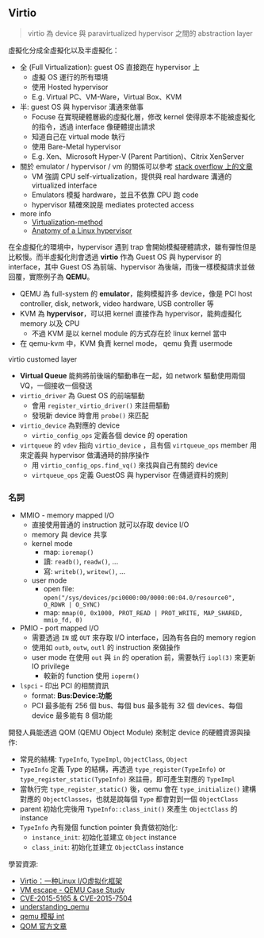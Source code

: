 ## Virtio

> virtio 為 device 與 paravirtualized hypervisor 之間的 abstraction layer



虛擬化分成全虛擬化以及半虛擬化：

- 全 (Full Virtualization): guest OS 直接跑在 hypervisor 上
  - 虛擬 OS 運行的所有環境
  - 使用 Hosted hypervisor
  - E.g. Virtual PC、VM-Ware，Virtual Box、KVM
- 半: guest OS 與 hypervisor 溝通來做事
  - Focuse 在實現硬體層級的虛擬化層，修改 kernel 使得原本不能被虛擬化的指令，透過 interface 像硬體提出請求
  - 知道自己在 virtual mode 執行
  - 使用 Bare-Metal hypervisor
  - E.g. Xen、Microsoft Hyper-V (Parent Partition)、Citrix XenServer
- 關於 emulator / hypervisor / vm 的關係可以參考 [stack overflow 上的文章](https://stackoverflow.com/a/6234760)
  - VM 強調 CPU self-virtualization，提供與 real hardware 溝通的 virtualized interface
  - Emulators 模擬 hardware，並且不依靠 CPU 跑 code
  - hypervisor 精確來說是 mediates protected access
- more info
  - [Virtualization-method](https://github.com/seekyiyi/Virtualization-method)
  - [Anatomy of a Linux hypervisor](https://developer.ibm.com/tutorials/l-hypervisor/)



在全虛擬化的環境中，hypervisor 遇到 trap 會開始模擬硬體請求，雖有彈性但是比較慢。而半虛擬化則會透過 **virtio** 作為 Guest OS 與 hypervisor 的 interface，其中 Guest OS 為前端、hypervisor 為後端，而後一樣模擬請求並做回覆，實際例子為 **QEMU**。

- QEMU 為 full-system 的 **emulator**，能夠模擬許多 device，像是 PCI host controller, disk, network, video hardware, USB controller 等
- KVM 為 **hypervisor**，可以把 kernel 直接作為 hypervisor，能夠虛擬化 memory 以及 CPU
  - 不過 KVM 是以 kernel module 的方式存在於 linux kernel 當中
- 在 qemu-kvm 中，KVM 負責 kernel mode， qemu 負責 usermode



virtio customed layer

- **Virtual Queue** 能夠將前後端的驅動串在一起，如 network 驅動使用兩個 VQ，一個接收一個發送
- `virtio_driver` 為 Guest OS 的前端驅動
  - 會用 `register_virtio_driver()` 來註冊驅動
  - 發現新 device 時會用 `probe()` 來匹配
- `virtio_device` 為對應的 device
  - `virtio_config_ops` 定義各個 device 的 operation
- `virtqueue`  的 `vdev` 指向 `virtio_device` ，且有個 `virtqueue_ops` member 用來定義與 hypervisor 做溝通時的排序操作
  - 用 `virtio_config_ops.find_vq()` 來找與自己有關的 device
  - `virtqueue_ops` 定義 GuestOS 與 hypervisor 在傳遞資料的規則



### 名詞

- MMIO - memory mapped I/O
  - 直接使用普通的 instruction 就可以存取 device I/O
  - memory 與 device 共享
  - kernel mode
    - map: `ioremap()`
    - 讀: `readb()`, `readw()`, ...
    - 寫: `writeb()`, `writew()`, ...
  - user mode
    - open file: `open("/sys/devices/pci0000:00/0000:00:04.0/resource0", O_RDWR | O_SYNC)`
    - map: `mmap(0, 0x1000, PROT_READ | PROT_WRITE, MAP_SHARED, mmio_fd, 0)`
- PMIO - port mapped I/O
  - 需要透過 `IN` 或 `OUT` 來存取 I/O interface，因為有各自的 memory region
  - 使用如 `outb`, `outw`, `outl` 的 instruction 來做操作
  - user mode 在使用 `out` 與 `in` 的 operation 前，需要執行 `iopl(3)` 來更新 IO privilege
    - 較新的 function 使用 `ioperm()`
- `lspci` - 印出 PCI 的相關資訊
  - format: **Bus:Device:功能**
  - PCI 最多能有 256 個 bus、每個 bus 最多能有 32 個 devices、每個 device 最多能有 8 個功能



開發人員能透過 QOM (QEMU Object Module) 來制定 device 的硬體資源與操作:

- 常見的結構: `TypeInfo`, `TypeImpl`, `ObjectClass`, `Object`
- `TypeInfo` 定義 Type 的結構，再透過 `type_register(TypeInfo)` or `type_register_static(TypeInfo)` 來註冊，即可產生對應的 `TypeImpl`
- 當執行完 `type_register_static()` 後，qemu 會在 `type_initialize()` 建構對應的 `ObjectClasses`，也就是說每個 `Type` 都會對到一個 `ObjectClass`
- parent 初始化完後用 `TypeInfo::class_init()` 來產生 `ObjectClass` 的 instance
- `TypeInfo` 內有幾個 function pointer 負責做初始化:
  - `instance_init`: 初始化並建立 `Object` instance
  - `class_init`: 初始化並建立 `ObjectClass` instance



學習資源:

- [Virtio：一种Linux I/O虚拟化框架](https://www.anquanke.com/post/id/224001)
- [VM escape - QEMU Case Study](http://phrack.org/issues/70/5.html)
- [CVE-2015-5165 & CVE-2015-7504](https://github.com/mtalbi/vm_escape)
- [understanding_qemu](https://richardweiyang-2.gitbook.io/understanding_qemu/)
- [qemu 模擬 int](https://www.binss.me/blog/qemu-note-of-interrupt/)
- [QOM 官方文章](https://qemu-project.gitlab.io/qemu/devel/qom.html)



